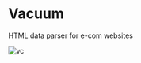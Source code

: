 Vacuum
======
HTML data parser for e-com websites

![vc](https://cdn-icons-png.flaticon.com/512/4607/4607416.png)
